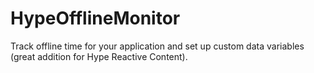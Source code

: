 # HypeOfflineMonitor
Track offline time for your application and set up custom data variables (great addition for Hype Reactive Content). 
